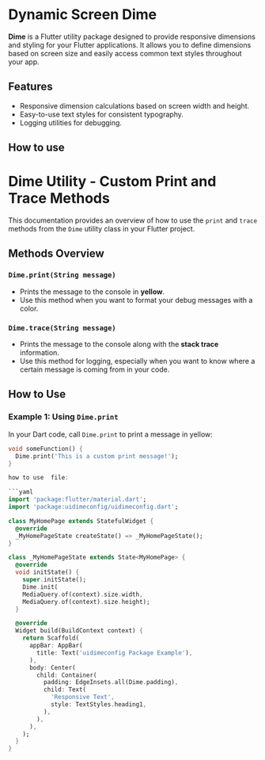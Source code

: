 # Dynamic Screen Dime 

**Dime** is a Flutter utility package designed to provide responsive dimensions and styling for your Flutter applications. It allows you to define dimensions based on screen size and easily access common text styles throughout your app.

## Features

- Responsive dimension calculations based on screen width and height.
- Easy-to-use text styles for consistent typography.
- Logging utilities for debugging.
## How to use

# Dime Utility - Custom Print and Trace Methods

This documentation provides an overview of how to use the `print` and `trace` methods from the `Dime` utility class in your Flutter project.

## Methods Overview

### `Dime.print(String message)`

- Prints the message to the console in **yellow**.
- Use this method when you want to format your debug messages with a color.

### `Dime.trace(String message)`

- Prints the message to the console along with the **stack trace** information.
- Use this method for logging, especially when you want to know where a certain message is coming from in your code.

## How to Use

### Example 1: Using `Dime.print`

In your Dart code, call `Dime.print` to print a message in yellow:

```dart
void someFunction() {
  Dime.print('This is a custom print message!');
}

how to use  file:

```yaml
import 'package:flutter/material.dart';
import 'package:uidimeconfig/uidimeconfig.dart';

class MyHomePage extends StatefulWidget {
  @override
  _MyHomePageState createState() => _MyHomePageState();
}

class _MyHomePageState extends State<MyHomePage> {
  @override
  void initState() {
    super.initState();
    Dime.init(
    MediaQuery.of(context).size.width,
    MediaQuery.of(context).size.height);
  }

  @override
  Widget build(BuildContext context) {
    return Scaffold(
      appBar: AppBar(
        title: Text('uidimeconfig Package Example'),
      ),
      body: Center(
        child: Container(
          padding: EdgeInsets.all(Dime.padding),
          child: Text(
            'Responsive Text',
            style: TextStyles.heading1,
          ),
        ),
      ),
    );
  }
}
